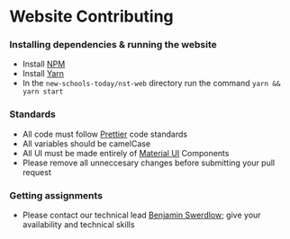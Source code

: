 # Website Contributing

### Installing dependencies & running the website

- Install [NPM](https://www.npmjs.com/get-npm)
- Install [Yarn](https://yarnpkg.com/cli/install)
- In the <code>new-schools-today/nst-web</code> directory run the command <code>yarn && yarn start</code>

### Standards

- All code must follow [Prettier](https://prettier.io/) code standards
- All variables should be camelCase
- All UI must be made entirely of [Material UI](https://material-ui.com) Components
- Please remove all unneccesary changes before submitting your pull request

### Getting assignments

- Please contact our technical lead [Benjamin Swerdlow](https://hackforla.slack.com/team/UKUHHS94L); give your availability and technical skills
